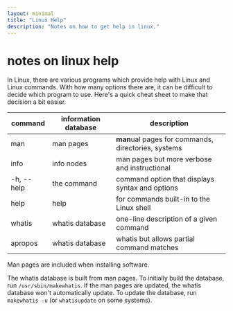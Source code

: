 ```yaml
---
layout: minimal
title: "Linux Help"
description: "Notes on how to get help in linux."
---
```


# notes on linux help

In Linux, there are various programs which provide help with Linux and Linux commands.
With how many options there are, it can be difficult to decide which program to use.
Here's a quick cheat sheet to make that decision a bit easier.

| command    | information database | description                                         |
| ---------- | -------------------- | --------------------------------------------------- |
| man        | man pages            | **man**ual pages for commands, directories, systems |
| info       | info nodes           | man pages but more verbose and instructional        |
| -h, --help | the command          | command option that displays syntax and options     |
| help       | help                 | for commands built-in to the Linux shell            |
| whatis     | whatis database      | one-line description of a given command             |
| apropos    | whatis database      | whatis but allows partial command matches           |

Man pages are included when installing software.

The whatis database is built from man pages. To initially build the database, run `/usr/sbin/makewhatis`.
If the man pages are updated, the whatis database won't automatically update. To update
the database, run `makewhatis -u` (or `whatisupdate` on some systems).

